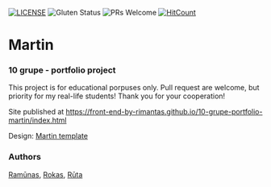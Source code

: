 [![LICENSE](https://img.shields.io/badge/license-MIT-blue.svg?style=flat-square)](https://github.com/front-end-by-rimantas/10-grupe-portfolio-martin/blob/master/LICENSE.md)
![Gluten Status](https://img.shields.io/badge/Gluten-Free-green.svg)
![PRs Welcome](https://img.shields.io/badge/PRs-welcome-brightgreen.svg)
[![HitCount](http://hits.dwyl.com/front-end-by-rimantas/10-grupe-portfolio-martin.svg)](http://hits.dwyl.com/front-end-by-rimantas/10-grupe-portfolio-martin)

# Martin
### 10 grupe - portfolio project

This project is for educational porpuses only. Pull request are welcome, but priority for my real-life students! Thank you for your cooperation!

Site published at https://front-end-by-rimantas.github.io/10-grupe-portfolio-martin/index.html

Design: [Martin template](http://inventheme.com/themeforest/martin/martin/index.html)

### Authors
[Ramūnas](https://github.com/Ramunas-Bkr), [Rokas](https://github.com/gerulisss), [Rūta](https://github.com/RutaMarija)
